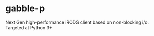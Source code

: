 # gabble-p

Next Gen high-performance iRODS client based on non-blocking i/o. Targeted at Python 3+


